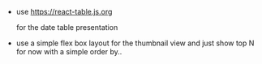 


- use https://react-table.js.org

    for the date table presentation

- use a simple flex box layout for the thumbnail view and just show top N for now
  with a simple order by..


